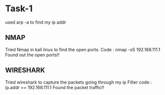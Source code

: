 # Task-1

used arp -a to find my ip addr

NMAP
-------
Tried Nmap in kali linux to find the open ports.
Code : nmap -sS 192.168.111.1
Found out the open ports!!

WIRESHARK
--------------
Tried wireshark to capture the packets going through my ip
Filter code : ip.addr == 192.168.111.1
Found the packet traffic!!

